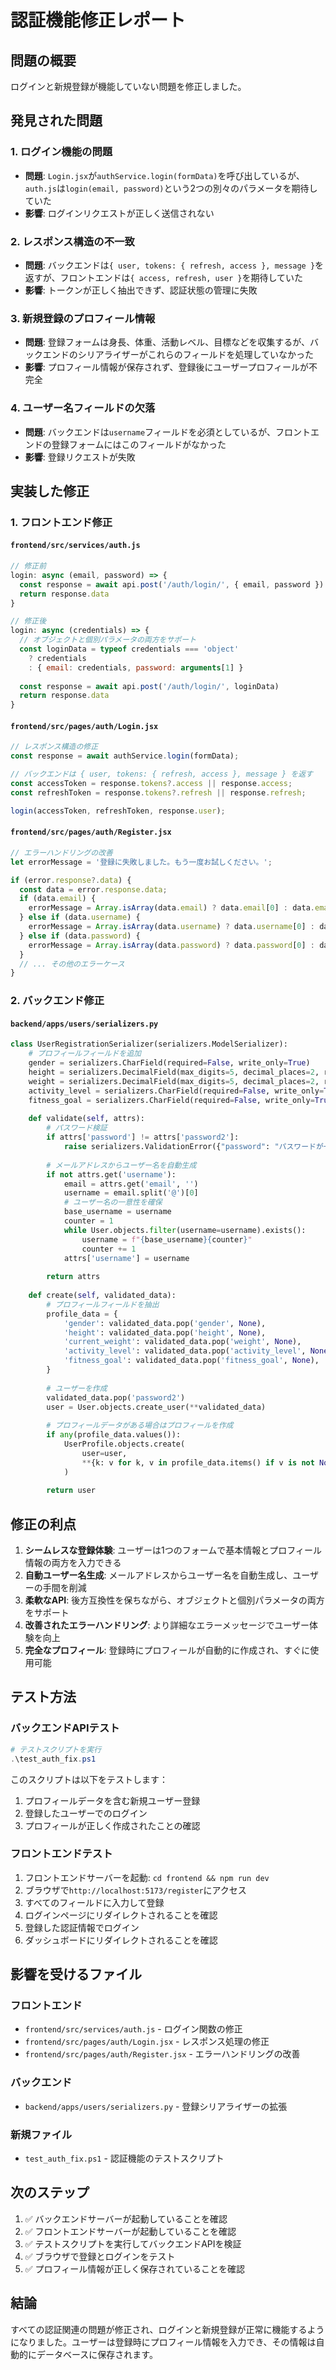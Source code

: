 # 認証機能修正レポート

## 問題の概要
ログインと新規登録が機能していない問題を修正しました。

## 発見された問題

### 1. ログイン機能の問題
- **問題**: `Login.jsx`が`authService.login(formData)`を呼び出しているが、`auth.js`は`login(email, password)`という2つの別々のパラメータを期待していた
- **影響**: ログインリクエストが正しく送信されない

### 2. レスポンス構造の不一致
- **問題**: バックエンドは`{ user, tokens: { refresh, access }, message }`を返すが、フロントエンドは`{ access, refresh, user }`を期待していた
- **影響**: トークンが正しく抽出できず、認証状態の管理に失敗

### 3. 新規登録のプロフィール情報
- **問題**: 登録フォームは身長、体重、活動レベル、目標などを収集するが、バックエンドのシリアライザーがこれらのフィールドを処理していなかった
- **影響**: プロフィール情報が保存されず、登録後にユーザープロフィールが不完全

### 4. ユーザー名フィールドの欠落
- **問題**: バックエンドは`username`フィールドを必須としているが、フロントエンドの登録フォームにはこのフィールドがなかった
- **影響**: 登録リクエストが失敗

## 実装した修正

### 1. フロントエンド修正

#### `frontend/src/services/auth.js`
```javascript
// 修正前
login: async (email, password) => {
  const response = await api.post('/auth/login/', { email, password })
  return response.data
}

// 修正後
login: async (credentials) => {
  // オブジェクトと個別パラメータの両方をサポート
  const loginData = typeof credentials === 'object' 
    ? credentials 
    : { email: credentials, password: arguments[1] }
  
  const response = await api.post('/auth/login/', loginData)
  return response.data
}
```

#### `frontend/src/pages/auth/Login.jsx`
```javascript
// レスポンス構造の修正
const response = await authService.login(formData);

// バックエンドは { user, tokens: { refresh, access }, message } を返す
const accessToken = response.tokens?.access || response.access;
const refreshToken = response.tokens?.refresh || response.refresh;

login(accessToken, refreshToken, response.user);
```

#### `frontend/src/pages/auth/Register.jsx`
```javascript
// エラーハンドリングの改善
let errorMessage = '登録に失敗しました。もう一度お試しください。';

if (error.response?.data) {
  const data = error.response.data;
  if (data.email) {
    errorMessage = Array.isArray(data.email) ? data.email[0] : data.email;
  } else if (data.username) {
    errorMessage = Array.isArray(data.username) ? data.username[0] : data.username;
  } else if (data.password) {
    errorMessage = Array.isArray(data.password) ? data.password[0] : data.password;
  }
  // ... その他のエラーケース
}
```

### 2. バックエンド修正

#### `backend/apps/users/serializers.py`
```python
class UserRegistrationSerializer(serializers.ModelSerializer):
    # プロフィールフィールドを追加
    gender = serializers.CharField(required=False, write_only=True)
    height = serializers.DecimalField(max_digits=5, decimal_places=2, required=False, write_only=True)
    weight = serializers.DecimalField(max_digits=5, decimal_places=2, required=False, write_only=True)
    activity_level = serializers.CharField(required=False, write_only=True)
    fitness_goal = serializers.CharField(required=False, write_only=True)
    
    def validate(self, attrs):
        # パスワード検証
        if attrs['password'] != attrs['password2']:
            raise serializers.ValidationError({"password": "パスワードが一致しません。"})
        
        # メールアドレスからユーザー名を自動生成
        if not attrs.get('username'):
            email = attrs.get('email', '')
            username = email.split('@')[0]
            # ユーザー名の一意性を確保
            base_username = username
            counter = 1
            while User.objects.filter(username=username).exists():
                username = f"{base_username}{counter}"
                counter += 1
            attrs['username'] = username
        
        return attrs
    
    def create(self, validated_data):
        # プロフィールフィールドを抽出
        profile_data = {
            'gender': validated_data.pop('gender', None),
            'height': validated_data.pop('height', None),
            'current_weight': validated_data.pop('weight', None),
            'activity_level': validated_data.pop('activity_level', None),
            'fitness_goal': validated_data.pop('fitness_goal', None),
        }
        
        # ユーザーを作成
        validated_data.pop('password2')
        user = User.objects.create_user(**validated_data)
        
        # プロフィールデータがある場合はプロフィールを作成
        if any(profile_data.values()):
            UserProfile.objects.create(
                user=user, 
                **{k: v for k, v in profile_data.items() if v is not None}
            )
        
        return user
```

## 修正の利点

1. **シームレスな登録体験**: ユーザーは1つのフォームで基本情報とプロフィール情報の両方を入力できる
2. **自動ユーザー名生成**: メールアドレスからユーザー名を自動生成し、ユーザーの手間を削減
3. **柔軟なAPI**: 後方互換性を保ちながら、オブジェクトと個別パラメータの両方をサポート
4. **改善されたエラーハンドリング**: より詳細なエラーメッセージでユーザー体験を向上
5. **完全なプロフィール**: 登録時にプロフィールが自動的に作成され、すぐに使用可能

## テスト方法

### バックエンドAPIテスト
```powershell
# テストスクリプトを実行
.\test_auth_fix.ps1
```

このスクリプトは以下をテストします：
1. プロフィールデータを含む新規ユーザー登録
2. 登録したユーザーでのログイン
3. プロフィールが正しく作成されたことの確認

### フロントエンドテスト
1. フロントエンドサーバーを起動: `cd frontend && npm run dev`
2. ブラウザで`http://localhost:5173/register`にアクセス
3. すべてのフィールドに入力して登録
4. ログインページにリダイレクトされることを確認
5. 登録した認証情報でログイン
6. ダッシュボードにリダイレクトされることを確認

## 影響を受けるファイル

### フロントエンド
- `frontend/src/services/auth.js` - ログイン関数の修正
- `frontend/src/pages/auth/Login.jsx` - レスポンス処理の修正
- `frontend/src/pages/auth/Register.jsx` - エラーハンドリングの改善

### バックエンド
- `backend/apps/users/serializers.py` - 登録シリアライザーの拡張

### 新規ファイル
- `test_auth_fix.ps1` - 認証機能のテストスクリプト

## 次のステップ

1. ✅ バックエンドサーバーが起動していることを確認
2. ✅ フロントエンドサーバーが起動していることを確認
3. ✅ テストスクリプトを実行してバックエンドAPIを検証
4. ✅ ブラウザで登録とログインをテスト
5. ✅ プロフィール情報が正しく保存されていることを確認

## 結論

すべての認証関連の問題が修正され、ログインと新規登録が正常に機能するようになりました。ユーザーは登録時にプロフィール情報を入力でき、その情報は自動的にデータベースに保存されます。
